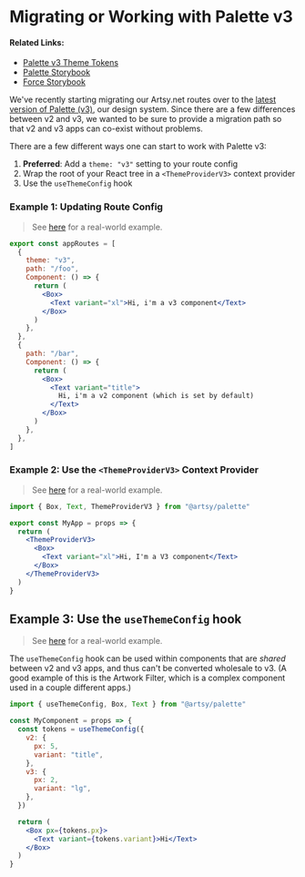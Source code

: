 # Migrating or Working with Palette v3

#### Related Links:

- [Palette v3 Theme Tokens](https://github.com/artsy/palette/blob/master/packages/palette/src/themes/v3.tsx)
- [Palette Storybook](https://palette-storybook.artsy.net/?path=/story/theme--theme)
- [Force Storybook](https://force-storybook.artsy.net/?path=/story/molecules-kitchen-sink--headers)

We've recently starting migrating our Artsy.net routes over to the [latest version of Palette (v3)](https://github.com/artsy/palette/blob/master/packages/palette/src/themes/v3.tsx), our design system. Since there are a few differences between v2 and v3, we wanted to be sure to provide a migration path so that v2 and v3 apps can co-exist without problems.

There are a few different ways one can start to work with Palette v3:

1. **Preferred**: Add a `theme: "v3"` setting to your route config
1. Wrap the root of your React tree in a `<ThemeProviderV3>` context provider
1. Use the `useThemeConfig` hook

### Example 1: Updating Route Config

> See [here](https://github.com/artsy/force/blob/master/src/v2/Apps/ArtistSeries/artistSeriesRoutes.tsx#L14) for a real-world example.

```jsx
export const appRoutes = [
  {
    theme: "v3",
    path: "/foo",
    Component: () => {
      return (
        <Box>
          <Text variant="xl">Hi, i'm a v3 component</Text>
        </Box>
      )
    },
  },
  {
    path: "/bar",
    Component: () => {
      return (
        <Box>
          <Text variant="title">
            Hi, i'm a v2 component (which is set by default)
          </Text>
        </Box>
      )
    },
  },
]
```

### Example 2: Use the `<ThemeProviderV3>` Context Provider

> See [here](https://github.com/artsy/force/blob/96d47ae5efdd63741a44ae837ebddf162eea9698/src/v2/Apps/Example/ExampleApp.tsx#L29) for a real-world example.

```jsx
import { Box, Text, ThemeProviderV3 } from "@artsy/palette"

export const MyApp = props => {
  return (
    <ThemeProviderV3>
      <Box>
        <Text variant="xl">Hi, I'm a V3 component</Text>
      </Box>
    </ThemeProviderV3>
  )
}
```

## Example 3: Use the `useThemeConfig` hook

> See [here](https://github.com/artsy/force/blob/master/src/v2/Components/Footer/Footer.tsx#L219-L226) for a real-world example.

The `useThemeConfig` hook can be used within components that are _shared_ between v2 and v3 apps, and thus can't be converted wholesale to v3. (A good example of this is the Artwork Filter, which is a complex component used in a couple different apps.)

```jsx
import { useThemeConfig, Box, Text } from "@artsy/palette"

const MyComponent = props => {
  const tokens = useThemeConfig({
    v2: {
      px: 5,
      variant: "title",
    },
    v3: {
      px: 2,
      variant: "lg",
    },
  })

  return (
    <Box px={tokens.px}>
      <Text variant={tokens.variant}>Hi</Text>
    </Box>
  )
}
```
